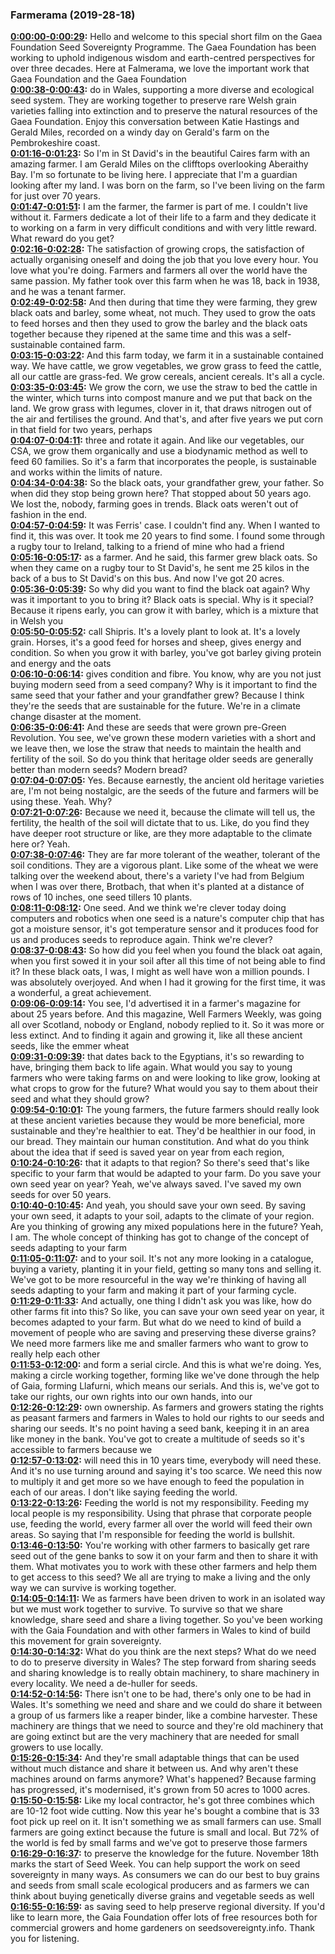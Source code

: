 ### Farmerama  (2019-28-18)
**[0:00:00-0:00:29](https://soundcloud.com/farmerama-radio/gaia-fondation-black-oats#t=0:00:00):**  Hello and welcome to this special short film on the  Gaea Foundation Seed Sovereignty Programme.  The Gaea Foundation has been working to uphold indigenous wisdom and earth-centred perspectives  for over three decades.  Here at Falmerama, we love the important work that Gaea Foundation and the Gaea Foundation  
**[0:00:38-0:00:43](https://soundcloud.com/farmerama-radio/gaia-fondation-black-oats#t=0:00:38):**  do in Wales, supporting a more diverse and ecological seed system.  They are working together to preserve rare Welsh grain varieties falling into extinction  and to preserve the natural resources of the Gaea Foundation.  Enjoy this conversation between Katie Hastings and Gerald Miles, recorded on a windy day  on Gerald's farm on the Pembrokeshire coast.  
**[0:01:16-0:01:23](https://soundcloud.com/farmerama-radio/gaia-fondation-black-oats#t=0:01:16):**  So I'm in St David's in the beautiful Caires farm with an amazing farmer.  I am Gerald Miles on the clifftops overlooking Aberaithy Bay.  I'm so fortunate to be living here.  I appreciate that I'm a guardian looking after my land.  I was born on the farm, so I've been living on the farm for just over 70 years.  
**[0:01:47-0:01:51](https://soundcloud.com/farmerama-radio/gaia-fondation-black-oats#t=0:01:47):**  I am the farmer, the farmer is part of me.  I couldn't live without it.  Farmers dedicate a lot of their life to a farm and they dedicate it to working on a  farm in very difficult conditions and with very little reward.  What reward do you get?  
**[0:02:16-0:02:28](https://soundcloud.com/farmerama-radio/gaia-fondation-black-oats#t=0:02:16):**  The satisfaction of growing crops, the satisfaction of actually organising oneself and doing the  job that you love every hour.  You love what you're doing.  Farmers and farmers all over the world have the same passion.  My father took over this farm when he was 18, back in 1938, and he was a tenant farmer.  
**[0:02:49-0:02:58](https://soundcloud.com/farmerama-radio/gaia-fondation-black-oats#t=0:02:49):**  And then during that time they were farming, they grew black oats and barley, some wheat,  not much.  They used to grow the oats to feed horses and then they used to grow the barley and  the black oats together because they ripened at the same time and this was a self-sustainable  contained farm.  
**[0:03:15-0:03:22](https://soundcloud.com/farmerama-radio/gaia-fondation-black-oats#t=0:03:15):**  And this farm today, we farm it in a sustainable contained way.  We have cattle, we grow vegetables, we grow grass to feed the cattle, all our cattle are  grass-fed.  We grow cereals, ancient cereals.  It's all a cycle.  
**[0:03:35-0:03:45](https://soundcloud.com/farmerama-radio/gaia-fondation-black-oats#t=0:03:35):**  We grow the corn, we use the straw to bed the cattle in the winter, which turns into  compost manure and we put that back on the land.  We grow grass with legumes, clover in it, that draws nitrogen out of the air and fertilises  the ground.  And that's, and after five years we put corn in that field for two years, perhaps  
**[0:04:07-0:04:11](https://soundcloud.com/farmerama-radio/gaia-fondation-black-oats#t=0:04:07):**  three and rotate it again.  And like our vegetables, our CSA, we grow them organically and use a biodynamic method  as well to feed 60 families.  So it's a farm that incorporates the people, is sustainable and works within the limits  of nature.  
**[0:04:34-0:04:38](https://soundcloud.com/farmerama-radio/gaia-fondation-black-oats#t=0:04:34):**  So the black oats, your grandfather grew, your father.  So when did they stop being grown here?  That stopped about 50 years ago.  We lost the, nobody, farming goes in trends.  Black oats weren't out of fashion in the end.  
**[0:04:57-0:04:59](https://soundcloud.com/farmerama-radio/gaia-fondation-black-oats#t=0:04:57):**  It was Ferris' case.  I couldn't find any.  When I wanted to find it, this was over.  It took me 20 years to find some.  I found some through a rugby tour to Ireland, talking to a friend of mine who had a friend  
**[0:05:16-0:05:17](https://soundcloud.com/farmerama-radio/gaia-fondation-black-oats#t=0:05:16):**  as a farmer.  And he said, this farmer grew black oats.  So when they came on a rugby tour to St David's, he sent me 25 kilos in the back of a bus to  St David's on this bus.  And now I've got 20 acres.  
**[0:05:36-0:05:39](https://soundcloud.com/farmerama-radio/gaia-fondation-black-oats#t=0:05:36):**  So why did you want to find the black oat again?  Why was it important to you to bring it?  Black oats is special.  Why is it special?  Because it ripens early, you can grow it with barley, which is a mixture that in Welsh you  
**[0:05:50-0:05:52](https://soundcloud.com/farmerama-radio/gaia-fondation-black-oats#t=0:05:50):**  call Shipris.  It's a lovely plant to look at.  It's a lovely grain.  Horses, it's a good feed for horses and sheep, gives energy and condition.  So when you grow it with barley, you've got barley giving protein and energy and the oats  
**[0:06:10-0:06:14](https://soundcloud.com/farmerama-radio/gaia-fondation-black-oats#t=0:06:10):**  gives condition and fibre.  You know, why are you not just buying modern seed from a seed company?  Why is it important to find the same seed that your father and your grandfather grew?  Because I think they're the seeds that are sustainable for the future.  We're in a climate change disaster at the moment.  
**[0:06:35-0:06:41](https://soundcloud.com/farmerama-radio/gaia-fondation-black-oats#t=0:06:35):**  And these are seeds that were grown pre-Green Revolution.  You see, we've grown these modern varieties with a short and we leave then, we lose the  straw that needs to maintain the health and fertility of the soil.  So do you think that heritage older seeds are generally better than modern seeds?  Modern bread?  
**[0:07:04-0:07:05](https://soundcloud.com/farmerama-radio/gaia-fondation-black-oats#t=0:07:04):**  Yes.  Because earnestly, the ancient old heritage varieties are, I'm not being nostalgic, are  the seeds of the future and farmers will be using these.  Yeah.  Why?  
**[0:07:21-0:07:26](https://soundcloud.com/farmerama-radio/gaia-fondation-black-oats#t=0:07:21):**  Because we need it, because the climate will tell us, the fertility, the health of the  soil will dictate that to us.  Like, do you find they have deeper root structure or like, are they more adaptable to the climate  here or?  Yeah.  
**[0:07:38-0:07:46](https://soundcloud.com/farmerama-radio/gaia-fondation-black-oats#t=0:07:38):**  They are far more tolerant of the weather, tolerant of the soil conditions.  They are a vigorous plant.  Like some of the wheat we were talking over the weekend about, there's a variety I've  had from Belgium when I was over there, Brotbach, that when it's planted at a distance of rows  of 10 inches, one seed tillers 10 plants.  
**[0:08:11-0:08:12](https://soundcloud.com/farmerama-radio/gaia-fondation-black-oats#t=0:08:11):**  One seed.  And we think we're clever today doing computers and robotics when one seed is a nature's  computer chip that has got a moisture sensor, it's got temperature sensor and it produces  food for us and produces seeds to reproduce again.  Think we're clever?  
**[0:08:37-0:08:43](https://soundcloud.com/farmerama-radio/gaia-fondation-black-oats#t=0:08:37):**  So how did you feel when you found the black oat again, when you first sowed it in your  soil after all this time of not being able to find it?  In these black oats, I was, I might as well have won a million pounds.  I was absolutely overjoyed.  And when I had it growing for the first time, it was a wonderful, a great achievement.  
**[0:09:06-0:09:14](https://soundcloud.com/farmerama-radio/gaia-fondation-black-oats#t=0:09:06):**  You see, I'd advertised it in a farmer's magazine for about 25 years before.  And this magazine, Well Farmers Weekly, was going all over Scotland, nobody or England,  nobody replied to it.  So it was more or less extinct.  And to finding it again and growing it, like all these ancient seeds, like the emmer wheat  
**[0:09:31-0:09:39](https://soundcloud.com/farmerama-radio/gaia-fondation-black-oats#t=0:09:31):**  that dates back to the Egyptians, it's so rewarding to have, bringing them back to life  again.  What would you say to young farmers who were taking farms on and were looking to like grow,  looking at what crops to grow for the future?  What would you say to them about their seed and what they should grow?  
**[0:09:54-0:10:01](https://soundcloud.com/farmerama-radio/gaia-fondation-black-oats#t=0:09:54):**  The young farmers, the future farmers should really look at these ancient varieties because  they would be more beneficial, more sustainable and they're healthier to eat.  They'd be healthier in our food, in our bread.  They maintain our human constitution.  And what do you think about the idea that if seed is saved year on year from each region,  
**[0:10:24-0:10:26](https://soundcloud.com/farmerama-radio/gaia-fondation-black-oats#t=0:10:24):**  that it adapts to that region?  So there's seed that's like specific to your farm that would be adapted to your farm.  Do you save your own seed year on year?  Yeah, we've always saved.  I've saved my own seeds for over 50 years.  
**[0:10:40-0:10:45](https://soundcloud.com/farmerama-radio/gaia-fondation-black-oats#t=0:10:40):**  And yeah, you should save your own seed.  By saving your own seed, it adapts to your soil, adapts to the climate of your region.  Are you thinking of growing any mixed populations here in the future?  Yeah, I am.  The whole concept of thinking has got to change of the concept of seeds adapting to your farm  
**[0:11:05-0:11:07](https://soundcloud.com/farmerama-radio/gaia-fondation-black-oats#t=0:11:05):**  and to your soil.  It's not any more looking in a catalogue, buying a variety, planting it in your field,  getting so many tons and selling it.  We've got to be more resourceful in the way we're thinking of having all seeds adapting  to your farm and making it part of your farming cycle.  
**[0:11:29-0:11:33](https://soundcloud.com/farmerama-radio/gaia-fondation-black-oats#t=0:11:29):**  And actually, one thing I didn't ask you was like, how do other farms fit into this?  So like, you can save your own seed year on year, it becomes adapted to your farm.  But what do we need to kind of build a movement of people who are saving and preserving these  diverse grains?  We need more farmers like me and smaller farmers who want to grow to really help each other  
**[0:11:53-0:12:00](https://soundcloud.com/farmerama-radio/gaia-fondation-black-oats#t=0:11:53):**  and form a serial circle.  And this is what we're doing.  Yes, making a circle working together, forming like we've done through the help of Gaia,  forming Llafurni, which means our serials.  And this is, we've got to take our rights, our own rights into our own hands, into our  
**[0:12:26-0:12:29](https://soundcloud.com/farmerama-radio/gaia-fondation-black-oats#t=0:12:26):**  own ownership.  As farmers and growers stating the rights as peasant farmers and farmers in Wales to  hold our rights to our seeds and sharing our seeds.  It's no point having a seed bank, keeping it in an area like money in the bank.  You've got to create a multitude of seeds so it's accessible to farmers because we  
**[0:12:57-0:13:02](https://soundcloud.com/farmerama-radio/gaia-fondation-black-oats#t=0:12:57):**  will need this in 10 years time, everybody will need these.  And it's no use turning around and saying it's too scarce.  We need this now to multiply it and get more so we have enough to feed the population in  each of our areas.  I don't like saying feeding the world.  
**[0:13:22-0:13:26](https://soundcloud.com/farmerama-radio/gaia-fondation-black-oats#t=0:13:22):**  Feeding the world is not my responsibility.  Feeding my local people is my responsibility.  Using that phrase that corporate people use, feeding the world, every farmer all over the  world will feed their own areas.  So saying that I'm responsible for feeding the world is bullshit.  
**[0:13:46-0:13:50](https://soundcloud.com/farmerama-radio/gaia-fondation-black-oats#t=0:13:46):**  You're working with other farmers to basically get rare seed out of the gene banks to sow  it on your farm and then to share it with them.  What motivates you to work with these other farmers and help them to get access to this  seed?  We all are trying to make a living and the only way we can survive is working together.  
**[0:14:05-0:14:11](https://soundcloud.com/farmerama-radio/gaia-fondation-black-oats#t=0:14:05):**  We as farmers have been driven to work in an isolated way but we must work together  to survive.  To survive so that we share knowledge, share seed and share a living together.  So you've been working with the Gaia Foundation and with other farmers in Wales to kind of  build this movement for grain sovereignty.  
**[0:14:30-0:14:32](https://soundcloud.com/farmerama-radio/gaia-fondation-black-oats#t=0:14:30):**  What do you think are the next steps?  What do we need to do to preserve diversity in Wales?  The step forward from sharing seeds and sharing knowledge is to really obtain machinery, to  share machinery in every locality.  We need a de-huller for seeds.  
**[0:14:52-0:14:56](https://soundcloud.com/farmerama-radio/gaia-fondation-black-oats#t=0:14:52):**  There isn't one to be had, there's only one to be had in Wales.  It's something we need and share and we could do share it between a group of us farmers  like a reaper binder, like a combine harvester.  These machinery are things that we need to source and they're old machinery that are  going extinct but are the very machinery that are needed for small growers to use locally.  
**[0:15:26-0:15:34](https://soundcloud.com/farmerama-radio/gaia-fondation-black-oats#t=0:15:26):**  And they're small adaptable things that can be used without much distance and share it  between us.  And why aren't these machines around on farms anymore?  What's happened?  Because farming has progressed, it's modernised, it's grown from 50 acres to 1000 acres.  
**[0:15:50-0:15:58](https://soundcloud.com/farmerama-radio/gaia-fondation-black-oats#t=0:15:50):**  Like my local contractor, he's got three combines which are 10-12 foot wide cutting.  Now this year he's bought a combine that is 33 foot pick up reel on it.  It isn't something we as small farmers can use.  Small farmers are going extinct because the future is small and local.  But 72% of the world is fed by small farms and we've got to preserve those farmers  
**[0:16:29-0:16:37](https://soundcloud.com/farmerama-radio/gaia-fondation-black-oats#t=0:16:29):**  to preserve the knowledge for the future.  November 18th marks the start of Seed Week.  You can help support the work on seed sovereignty in many ways.  As consumers we can do our best to buy grains and seeds from small scale ecological producers  and as farmers we can think about buying genetically diverse grains and vegetable seeds as well  
**[0:16:55-0:16:59](https://soundcloud.com/farmerama-radio/gaia-fondation-black-oats#t=0:16:55):**  as saving seed to help preserve regional diversity.  If you'd like to learn more, the Gaia Foundation offer lots of free resources both for commercial  growers and home gardeners on seedsovereignty.info.  Thank you for listening.  